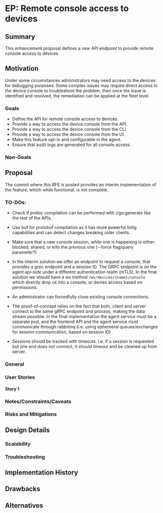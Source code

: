 # EP: Remote console access to devices
<!-- this format is inspired by the K8S KEP format https://raw.githubusercontent.com/kubernetes/enhancements/master/keps/NNNN-kep-template/README.md -->
## Summary

This enhancement proposal defines a new API endpoint to provide remote console access to devices.

## Motivation

Under some circumstances administrators may need access to the devices for debugging purposes.
Some complex issues may require direct access to the device console to troubleshoot the problem,
then once the issue is identified and resolved, the remediation can be applied at the fleet level.

### Goals

* Define the API for remote console access to devices.
* Provide a way to access the device console from the API.
* Provide a way to access the device console from the CLI.
* Provide a way to access the device console from the UI.
* Make this feature opt-in and configurable in the agent.
* Ensure that audit logs are generated for all console access.

### Non-Goals

## Proposal

The commit where this RFE is posted provides an interim implementation of the feature, which
while functional, is not complete.

### TO-DOs:
* Check if protoc compilation can be performed with //go:generate like the rest of the APIs.
* Use buf for protobuf compilation as it has more powerful lintig capabilities and can
  detect changes breaking older clients.

* Make sure that a new console session, while one is happening is either: blocked, shared, or
  kills the previous one (--force flag/query parameter?)

* In the interim solution we offer an endpoint to request a console, that provides a grpc endpoint
  and a session ID. The GRPC endpoint is on the agent api-side under a different authentication
  realm (mTLS). In the final solution we should have a ws method `/ws/devices/{name}/console` which
  directly drop us into a console, or denies access based on permissions.

* An administrator can forcedfully close existing console connections.

* The proof-of-concept relies on the fact that both, client and server connect to the same gRPC endpoint
  and process, making the data stream possible. In the final implementation the agent service must
  be a separate pod, and the frontend API and the agent service must communicate through rabbitmq
  (i.e. using ephemeral queues/exchanges for session communication, based on session ID)

* Sessions should be tracked with timeouts. I.e. if a session is requested but one end does not
  connect, it should timeout and be cleaned up from server.


### General



### User Stories

#### Story 1


### Notes/Constraints/Caveats

### Risks and Mitigations

## Design Details


### Scalability

### Troubleshooting


## Implementation History

## Drawbacks

## Alternatives

